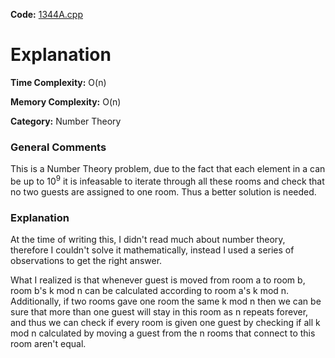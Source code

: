**Code:** [1344A.cpp](./1344A.cpp)

# Explanation

**Time Complexity:** O(n)

**Memory Complexity:** O(n) 

**Category:** Number Theory

### General Comments

This is a Number Theory problem, due to the fact that each element in a can be up to 10<sup>9</sup> it is infeasable to iterate through all these rooms and check that no two guests are assigned to one room. Thus a better solution is needed.

### Explanation

At the time of writing this, I didn't read much about number theory, therefore I couldn't solve it mathematically, instead I used a series of observations to get the right answer.

What I realized is that whenever guest is moved from room a to room b, room b's k mod n can be calculated according to room a's k mod n. Additionally, if two rooms gave one room the same k mod n then we can be sure that more than one guest will stay in this room as n repeats forever, and thus we can check if every room is given one guest by checking if all k mod n calculated by moving a guest from the n rooms that connect to this room aren't equal.

